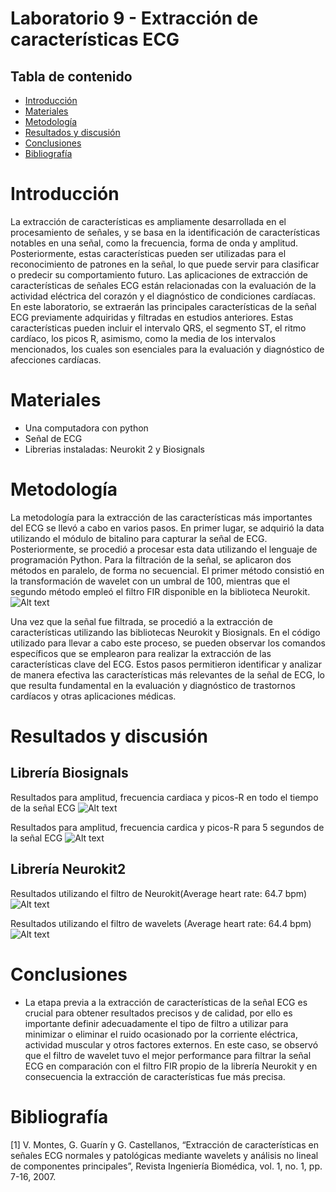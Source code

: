 # Laboratorio 9 - Extracción de características ECG

## Tabla de contenido
- [Introducción](#Introducción)
- [Materiales](#Materiales)
- [Metodología](#Metodología)
- [Resultados y discusión](#Resultadosydiscusión)
- [Conclusiones](#Conclusiones) 
- [Bibliografía](#Bibliografía)

# Introducción

La extracción de características es ampliamente desarrollada en el procesamiento de señales, y se basa en la identificación de características notables en una señal, como la frecuencia, forma de onda y amplitud. Posteriormente, estas características pueden ser utilizadas para el reconocimiento de patrones en la señal, lo que puede servir para clasificar o predecir su comportamiento futuro. Las aplicaciones de extracción de características de señales ECG están relacionadas con la evaluación de la actividad eléctrica del corazón y el diagnóstico de condiciones cardíacas.
En este laboratorio, se extraerán las principales características de la señal ECG previamente adquiridas y filtradas en estudios anteriores. Estas características pueden incluir el intervalo QRS, el segmento ST, el ritmo cardíaco, los picos R, asimismo, como la media de los intervalos mencionados, los cuales son esenciales para la evaluación y diagnóstico de afecciones cardíacas.

# Materiales
- Una computadora con python
- Señal de ECG
- Librerias instaladas: Neurokit 2 y Biosignals

# Metodología
La metodología para la extracción de las características más importantes del ECG se llevó a cabo en varios pasos. En primer lugar, se adquirió la data utilizando el módulo de bitalino para capturar la señal de ECG. Posteriormente, se procedió a procesar esta data utilizando el lenguaje de programación Python. Para la filtración de la señal, se aplicaron dos métodos en paralelo, de forma no secuencial. El primer método consistió en la transformación de wavelet con un umbral de 100, mientras que el segundo método empleó el filtro FIR disponible en la biblioteca Neurokit.
![Alt text](<Imágenes/1 wavelet.png>)

Una vez que la señal fue filtrada, se procedió a la extracción de características utilizando las bibliotecas Neurokit y Biosignals. En el código utilizado para llevar a cabo este proceso, se pueden observar los comandos específicos que se emplearon para realizar la extracción de las características clave del ECG. Estos pasos permitieron identificar y analizar de manera efectiva las características más relevantes de la señal de ECG, lo que resulta fundamental en la evaluación y diagnóstico de trastornos cardíacos y otras aplicaciones médicas.

# Resultados y discusión
## Librería Biosignals
Resultados para amplitud, frecuencia cardiaca y picos-R en todo el tiempo de la señal ECG
![Alt text](<Imágenes/Extraccion de caracteristicas/1 scypy.jpg>)

Resultados para amplitud, frecuencia cardica y picos-R para 5 segundos de la señal ECG
![Alt text](<Imágenes/Extraccion de caracteristicas/1 scypy 5 seg.jpg>)

## Librería Neurokit2
Resultados utilizando el filtro de Neurokit(Average heart rate: 64.7 bpm)
![Alt text](<Imágenes/Extraccion de caracteristicas/2 filtro neurokit.jpg>)

Resultados utilizando el filtro de wavelets (Average heart rate: 64.4 bpm)
![Alt text](<Imágenes/Extraccion de caracteristicas/3 filtro wavelet.jpg>)

# Conclusiones
- La etapa previa a la extracción de características de la señal ECG es crucial para obtener resultados precisos y de calidad, por ello es importante definir adecuadamente el tipo de filtro a utilizar para minimizar o eliminar el ruido ocasionado por la corriente eléctrica, actividad muscular y otros factores externos. En este caso, se observó que el filtro de wavelet tuvo el mejor performance para filtrar la señal ECG en comparación con el filtro FIR propio de la librería Neurokit y en consecuencia la extracción de características fue más precisa. 
# Bibliografía
[1] V. Montes, G. Guarín y G. Castellanos, “Extracción de características en señales ECG normales y patológicas mediante wavelets y análisis no lineal de componentes principales”, Revista Ingeniería Biomédica, vol. 1, no. 1, pp. 7-16, 2007.